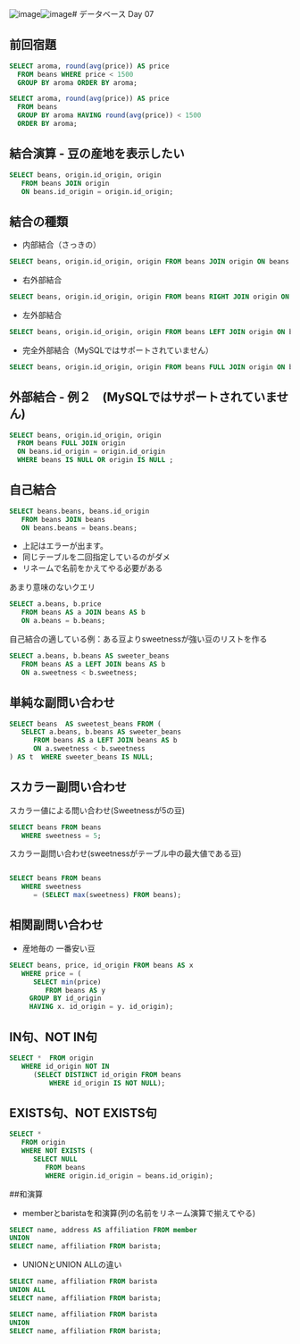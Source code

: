 ![image](https://github.com/user-attachments/assets/d0083684-6bfb-46e7-8706-22878c515bb1)![image](https://github.com/user-attachments/assets/4d35fd4a-db4a-4e51-afd2-585f3b8a3263)# データベース Day 07

## 前回宿題

```sql
SELECT aroma, round(avg(price)) AS price
  FROM beans WHERE price < 1500 
  GROUP BY aroma ORDER BY aroma;
```

```sql
SELECT aroma, round(avg(price)) AS price
  FROM beans 
  GROUP BY aroma HAVING round(avg(price)) < 1500 
  ORDER BY aroma;
```

## 結合演算 - 豆の産地を表示したい

```sql
SELECT beans, origin.id_origin, origin 
   FROM beans JOIN origin 
   ON beans.id_origin = origin.id_origin;
```

## 結合の種類

* 内部結合（さっきの）

```sql
SELECT beans, origin.id_origin, origin FROM beans JOIN origin ON beans.id_origin = origin.id_origin;
```

* 右外部結合
```sql
SELECT beans, origin.id_origin, origin FROM beans RIGHT JOIN origin ON beans.id_origin = origin.id_origin;
```

* 左外部結合
```sql
SELECT beans, origin.id_origin, origin FROM beans LEFT JOIN origin ON beans.id_origin = origin.id_origin;
```

* 完全外部結合（MySQLではサポートされていません）
```sql
SELECT beans, origin.id_origin, origin FROM beans FULL JOIN origin ON beans.id_origin = origin.id_origin;
```

## 外部結合 - 例２　(MySQLではサポートされていません)

```sql
SELECT beans, origin.id_origin, origin 
  FROM beans FULL JOIN origin 
  ON beans.id_origin = origin.id_origin
  WHERE beans IS NULL OR origin IS NULL ;
```

## 自己結合

```sql
SELECT beans.beans, beans.id_origin
   FROM beans JOIN beans 
   ON beans.beans = beans.beans;
```

 * 上記はエラーが出ます。
 * 同じテーブルを二回指定しているのがダメ
 * リネームで名前をかえてやる必要がある

あまり意味のないクエリ
```sql
SELECT a.beans, b.price
   FROM beans AS a JOIN beans AS b 
   ON a.beans = b.beans;
```

自己結合の適している例：ある豆よりsweetnessが強い豆のリストを作る

```sql
SELECT a.beans, b.beans AS sweeter_beans 
   FROM beans AS a LEFT JOIN beans AS b 
   ON a.sweetness < b.sweetness;
```

## 単純な副問い合わせ
```sql
SELECT beans  AS sweetest_beans FROM (
   SELECT a.beans, b.beans AS sweeter_beans 
      FROM beans AS a LEFT JOIN beans AS b 
      ON a.sweetness < b.sweetness
) AS t  WHERE sweeter_beans IS NULL;
```

## スカラー副問い合わせ

スカラー値による問い合わせ(Sweetnessが5の豆)
```sql
SELECT beans FROM beans
   WHERE sweetness = 5;
```

スカラー副問い合わせ(sweetnessがテーブル中の最大値である豆)
```sql

SELECT beans FROM beans
   WHERE sweetness 
      = (SELECT max(sweetness) FROM beans);
```

## 相関副問い合わせ

* 産地毎の  一番安い豆
```sql
SELECT beans, price, id_origin FROM beans AS x
   WHERE price = (
      SELECT min(price) 
         FROM beans AS y 
	 GROUP BY id_origin
	 HAVING x. id_origin = y. id_origin);
```

## IN句、NOT IN句

```sql
SELECT *  FROM origin
   WHERE id_origin NOT IN 
      (SELECT DISTINCT id_origin FROM beans
          WHERE id_origin IS NOT NULL);
```

## EXISTS句、NOT EXISTS句

```sql
SELECT *
   FROM origin
   WHERE NOT EXISTS (
      SELECT NULL
         FROM beans
         WHERE origin.id_origin = beans.id_origin);
```

##和演算

* memberとbaristaを和演算(列の名前をリネーム演算で揃えてやる)

```sql
SELECT name, address AS affiliation FROM member
UNION 
SELECT name, affiliation FROM barista;
```


* UNIONとUNION ALLの違い

```sql
SELECT name, affiliation FROM barista
UNION ALL 
SELECT name, affiliation FROM barista;
```

```sql
SELECT name, affiliation FROM barista
UNION 
SELECT name, affiliation FROM barista;
```
